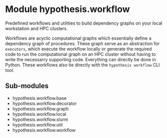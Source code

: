 Module hypothesis.workflow
==========================
Predefined workflows and utilities to build dependency graphs on your local
workstation and HPC clusters.

Workflows are acyclic computational graphs which essentially define a dependency graph
of procedures. These graph serve as an abstraction for `executors`, which execute the
workflow locally or generate the required code to run the computational graph on an
HPC cluster without having to write the necessarry supporting code. Everything can
directly be done in Python. These workflows also tie directly with the `hypothesis workflow`
CLI tool.

Sub-modules
-----------
* hypothesis.workflow.base
* hypothesis.workflow.decorator
* hypothesis.workflow.graph
* hypothesis.workflow.local
* hypothesis.workflow.slurm
* hypothesis.workflow.util
* hypothesis.workflow.workflow